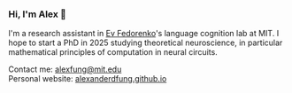 ### Hi, I'm Alex 👋
I'm a research assistant in [Ev Fedorenko](https://www.evlab.mit.edu/)'s language cognition lab at MIT. I hope to start a PhD in 2025 studying theoretical neuroscience, in particular mathematical principles of computation in neural circuits.

Contact me: alexfung@mit.edu <br />
Personal website: [alexanderdfung.github.io](https://alexanderdfung.github.io/)
